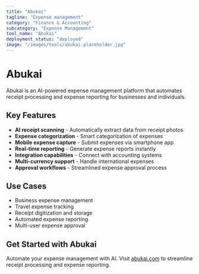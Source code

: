 ```yaml
---
title: "Abukai"
tagline: "Expense management"
category: "Finance & Accounting"
subcategory: "Expense Management"
tool_name: "Abukai"
deployment_status: "deployed"
image: "/images/tools/abukai-placeholder.jpg"
---
```


# Abukai

Abukai is an AI-powered expense management platform that automates receipt processing and expense reporting for businesses and individuals.

## Key Features

- **AI receipt scanning** - Automatically extract data from receipt photos
- **Expense categorization** - Smart categorization of expenses
- **Mobile expense capture** - Submit expenses via smartphone app
- **Real-time reporting** - Generate expense reports instantly
- **Integration capabilities** - Connect with accounting systems
- **Multi-currency support** - Handle international expenses
- **Approval workflows** - Streamlined expense approval process

## Use Cases

- Business expense management
- Travel expense tracking
- Receipt digitization and storage
- Automated expense reporting
- Multi-user expense approval

## Get Started with Abukai

Automate your expense management with AI. Visit [abukai.com](https://www.abukai.com) to streamline receipt processing and expense reporting.
